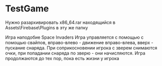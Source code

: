 # TestGame
Нужно разархивировать x86_64.rar находящийся в Assets\Firebase\Plugins в эту же папку

Игра наподобие Space Invaders
Игра управляется с помощью с помощью свайпов, вправо-влево - движение вправо-влева, вверх - пускание снаряда.
При соприкосновении игрока с зверем снимаются очки, при попадании снаряда по зверю - они начисляются.
Игра продолжаются до тех пор, пока есть жизни у игрока
